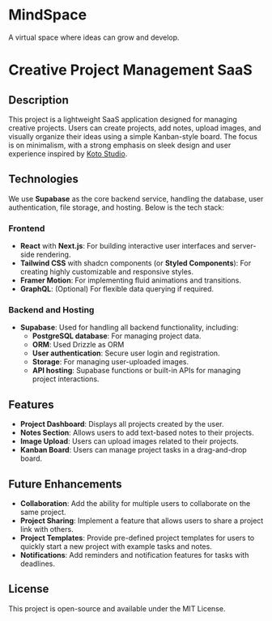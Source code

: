 # MindSpace
A virtual space where ideas can grow and develop.

# Creative Project Management SaaS

## Description
This project is a lightweight SaaS application designed for managing creative projects. Users can create projects, add notes, upload images, and visually organize their ideas using a simple Kanban-style board. The focus is on minimalism, with a strong emphasis on sleek design and user experience inspired by [Koto Studio](https://koto.studio/work/bolt/).

## Technologies
We use **Supabase** as the core backend service, handling the database, user authentication, file storage, and hosting. Below is the tech stack:

### Frontend
- **React** with **Next.js**: For building interactive user interfaces and server-side rendering.
- **Tailwind CSS** with shadcn components (or **Styled Components**): For creating highly customizable and responsive styles.
- **Framer Motion**: For implementing fluid animations and transitions.
- **GraphQL**: (Optional) For flexible data querying if required.

### Backend and Hosting
- **Supabase**: Used for handling all backend functionality, including:
  - **PostgreSQL database**: For managing project data.
  - **ORM**: Used Drizzle as ORM
  - **User authentication**: Secure user login and registration.
  - **Storage**: For managing user-uploaded images.
  - **API hosting**: Supabase functions or built-in APIs for managing project interactions.

## Features
- **Project Dashboard**: Displays all projects created by the user.
- **Notes Section**: Allows users to add text-based notes to their projects.
- **Image Upload**: Users can upload images related to their projects.
- **Kanban Board**: Users can manage project tasks in a drag-and-drop board.

## Future Enhancements
- **Collaboration**: Add the ability for multiple users to collaborate on the same project.
- **Project Sharing**: Implement a feature that allows users to share a project link with others.
- **Project Templates**: Provide pre-defined project templates for users to quickly start a new project with example tasks and notes.
- **Notifications**: Add reminders and notification features for tasks with deadlines.

## License
This project is open-source and available under the MIT License.
